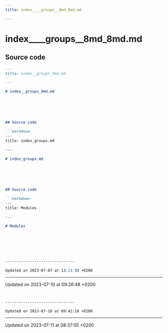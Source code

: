 ```yaml
---
title: index____groups__8md_8md.md

---
```


# index____groups__8md_8md.md






## Source code

```markdown
---
title: index__groups_8md.md

---

# index__groups_8md.md






## Source code

```markdown
---
title: index_groups.md

---

# index_groups.md






## Source code

```markdown
---
title: Modules

---

# Modules







-------------------------------

Updated on 2023-07-07 at 13:14:33 +0200
```


-------------------------------

Updated on 2023-07-10 at 09:26:48 +0200
```


-------------------------------

Updated on 2023-07-10 at 09:42:18 +0200
```


-------------------------------

Updated on 2023-07-11 at 08:37:05 +0200
